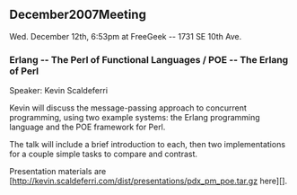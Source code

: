 ## December2007Meeting

  Wed. December 12th, 6:53pm at FreeGeek -- 1731 SE 10th Ave.

### Erlang -- The Perl of Functional Languages / POE -- The Erlang of Perl

Speaker: Kevin Scaldeferri

Kevin will discuss the message-passing approach to concurrent programming, using two example systems: the Erlang programming language and the POE framework for Perl.

The talk will include a brief introduction to each, then two implementations for a couple simple tasks to compare and contrast.

Presentation materials are [http://kevin.scaldeferri.com/dist/presentations/pdx_pm_poe.tar.gz here][].
